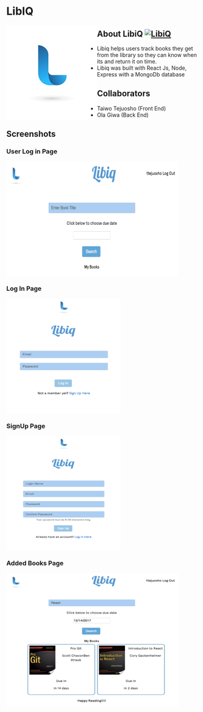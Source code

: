 # LibIQ
<img src="./client/src/images/LibiqLogo2.jpg" align="left" />

## About LibiQ [![LibiQ](./client/src/images/LibiqLogo2jpg)](https://github.com/ttejuosho/libiq)
- Libiq helps users track books they get from the library so they can know when its and return it on time.
- Libiq was built with React Js, Node, Express with a MongoDb database

## Collaborators
- Taiwo Tejuosho (Front End)
- Ola Giwa (Back End)

## Screenshots
### User Log in Page
<img src="./client/src/images/user.png" width=450px height=300px align="center"/>

### Log In Page
<img src="./client/src/images/login.png" width=300px height=300px align="center"/>

### SignUp Page
<img src="./client/src/images/signup.png" width=300px height=300px align="center"/>

### Added Books Page
<img src="./client/src/images/book.png" width=450px height=350px align="centre"/>